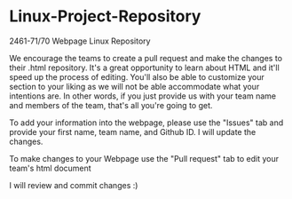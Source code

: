 # Linux-Project-Repository
2461-71/70 Webpage Linux Repository

We encourage the teams to create a pull request and make the changes to their .html repository.  It's a great opportunity to learn about HTML and it'll speed up the process of editing.  You'll also be able to customize your section to your liking as we will not be able accommodate what your intentions are.  In other words, if you just provide us with your team name and members of the team, that's all you're going to get.

To add your information into the webpage, please use the "Issues" tab and provide your first name, team name, and Github ID. I will update the changes.

To make changes to your Webpage use the "Pull request" tab to edit your team's html document

I will review and commit changes :)
